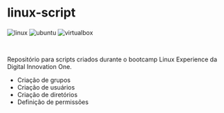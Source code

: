 # linux-script

<p>
  <img align="center" src="https://img.shields.io/badge/-Linux-05122A?style=flat&logo=linux" alt="linux"/>
  <img align="center" src="https://img.shields.io/badge/-Ubuntu-05122A?style=flat&logo=ubuntu" alt="ubuntu"/>
  <img align="center" src="https://img.shields.io/badge/-Virtual Box-05122A?style=flat&logo=virtualbox" alt="virtualbox"/>
</p>

<br>

Repositório para scripts criados durante o bootcamp Linux Experience da Digital Innovation One.

- Criação de grupos
- Criação de usuários
- Criação de diretórios
- Definição de permissões


